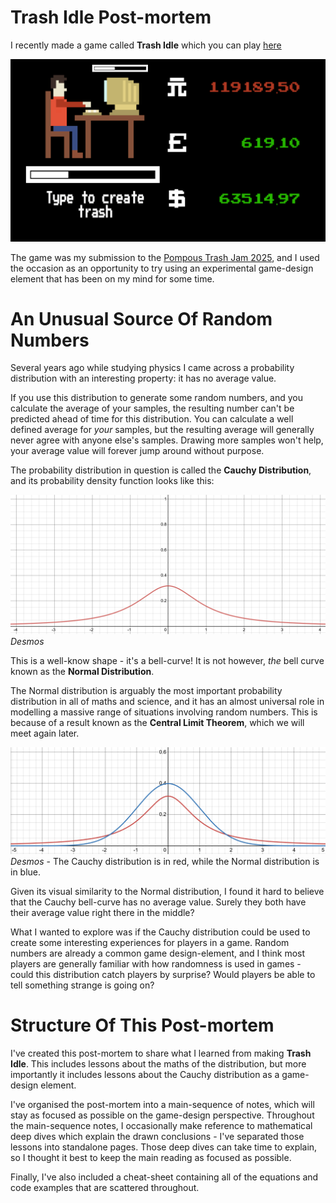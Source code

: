 # Trash Idle Post-mortem
I recently made a game called **Trash Idle** which you can play [here](https://justrobjustrobjustrob.itch.io/trashy-idle)

![Game Screenshot](./Media/Long%20Run/619.png)

The game was my submission to the [Pompous Trash Jam 2025](https://itch.io/jam/pompous-trash-2025), and I used the occasion as an opportunity to try using an experimental game-design element that has been on my mind for some time.
# An Unusual Source Of Random Numbers
Several years ago while studying physics I came across a probability distribution with an interesting property: it has no average value. 

If you use this distribution to generate some random numbers, and you calculate the average of your samples, the resulting number can't be predicted ahead of time for this distribution. You can calculate a well defined average for *your* samples, but the resulting average will generally never agree with anyone else's samples. Drawing more samples won't help, your average value will forever jump around without purpose.

The probability distribution in question is called the **Cauchy Distribution**, and its probability density function looks like this:

![Cauchy PDF](./Media/Cauchy_Graph.png)
*Desmos*

This is a well-know shape - it's a bell-curve! It is not however, *the* bell curve known as the **Normal Distribution**. 

The Normal distribution is arguably the most important probability distribution in all of maths and science, and it has an almost universal role in modelling a massive range of situations involving random numbers. This is because of a result known as the **Central Limit Theorem**, which we will meet again later.

![Stable Distributions](./Media/StableDistributions.png)
*Desmos* - The Cauchy distribution is in red, while the Normal distribution is in blue.

Given its visual similarity to the Normal distribution, I found it hard to believe that the Cauchy bell-curve has no average value. Surely they both have their average value right there in the middle? 

What I wanted to explore was if the Cauchy distribution could be used to create some interesting experiences for players in a game. Random numbers are already a common game design-element, and I think most players are generally familiar with how randomness is used in games - could this distribution catch players by surprise? Would players be able to tell something strange is going on? 
# Structure Of This Post-mortem
I've created this post-mortem to share what I learned from making **Trash Idle**. This includes lessons about the maths of the distribution, but more importantly it includes lessons about the Cauchy distribution as a game-design element.

I've organised the post-mortem into a main-sequence of notes, which will stay as focused as possible on the game-design perspective. Throughout the main-sequence notes, I occasionally make reference to mathematical deep dives which explain the drawn conclusions - I've separated those lessons into standalone pages. Those deep dives can take time to explain, so I thought it best to keep the main reading as focused as possible.

Finally, I've also included a cheat-sheet containing all of the equations and code examples that are scattered throughout. 